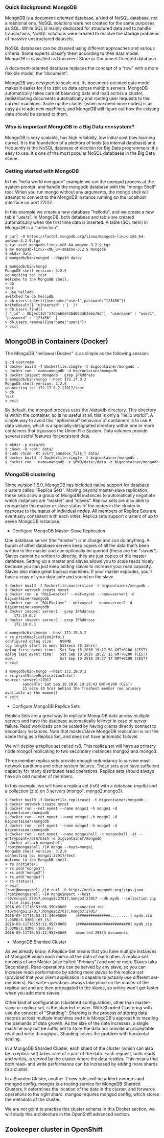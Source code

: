 ### Quick Background: MongoDB

MongoDB is a document-oriented database, a kind of NoSQL database, not a
relational one. NoSQL solutions were not created for the same purposes as SQL.
While SQL is mainly dedicated for structured data and to handle transactions,
NoSQL solutions were created to resolve the storage problems of massive
unstructured datasets.

NoSQL databases can be classied using different approaches and various criteria.
Some experts classify them according to their data model. MongoDB is
classified as Document Store or Document Oriented database.

A document-oriented database replaces the concept of a “row” with a more
flexible model, the “document”.

MongoDB was designed to scale out. Its document-oriented data model makes it 
easier for it to split up data across multiple servers. MongoDB automatically 
takes care of balancing data and load across a cluster, redistributing 
documents automatically and routing user requests to the correct machines.
Scale up the cluster (when we need more nodes) is as easy as to add new machines,
and MongoDB will figure out how the existing data should be spread to them.

### Why is important MongoDB in a Big Data ecosystem?

MongoDB is very scalable, has high reliability, low initial cost (low learning
curve). It is the foundation of a plethora of tools (as internal database) and
frequently is the NoSQL database of election for Big Data programmers: it's easy
to use. It's one of the most popular NoSQL databases in the Big Data scene.

### Getting started with MongoDB

In this "hello world mongodb" example we run the mongod process at the
system prompt, and handle the mongodb database with the "mongo Shell" tool.
When you run mongo without any arguments, the mongo shell will attempt to
connect to the MongoDB instance running on the localhost interface on port
27017.

In this example we create a new database "hellodb", and we create a new table
"users". In MongoDB, both database and table are created automatically when the
first time data is inserted. A table (SQL term) in MongoDB is a "collection".

``````
$ curl -O https://fastdl.mongodb.org/linux/mongodb-linux-x86_64-amazon-3.2.9.tgz
$ tar xvzf mongodb-linux-x86_64-amazon-3.2.9.tgz
$ mv mongodb-linux-x86_64-amazon-3.2.9 mongodb
$ mkdir data
$ mongodb/bin/mongod --dbpath data/

$ mongodb/bin/mongo
MongoDB shell version: 3.2.9
connecting to: test
Welcome to the MongoDB shell.
> db
test
> use hellodb
switched to db hellodb
> db.users.insert({username:"user1",password:"123456"})
WriteResult({ "nInserted" : 1  })
> db.users.find()
{ "_id" : ObjectId("57d3a66e438d6b34b2e6a78d"), "username" : "user1", "password" : "123456"  }
> db.users.remove({username:"user1"})
> exit
``````

## MongoDB in Containers (Docker)

The MongoDB "helloworl Docker" is as simple as the following session:

``````
$ cd upstream
$ docker build -f Dockerfile.single -t bigcontainer/mongodb .
$ docker run --name=mongodb -d bigcontainer/mongodb
$ docker inspect mongodb | grep IPAddress
$ mongodb/bin/mongo --host 172.17.0.2
MongoDB shell version: 3.2.9
connecting to: 172.17.0.2:27017/test
> db
test
> exit
``````
By default, the mongod process uses the /data/db directory. This directory is
within the container, so is no useful at all, this is only a "hello world!".
A simple way to avoid this "ephemeral" behaviour of containers is to use A data
volume, which is a specially-designated directory within one or more containers that
bypasses the Union File System. Data volumes provide several useful features
for persistent data.

``````
$ mkdir -p data/db
$ chown -R root: data/
$ sudo chcon -Rt svirt_sandbox_file_t data/
$ docker build -f Dockerfile.single -t bigcontainer/mongodb .
$ docker run --name=mongodb -v $PWD/data:/data -d bigcontainer/mongodb
``````

### MongoDB clustering

Since version 1.6.0, MongoDB has included native support for database clusters
called “Replica Sets”. Moving beyond master-slave replication, these sets allow
a group of MongoDB instances to automatically negotiate which instances are
“master” and “slaves”. Replica sets are also able to renegotiate the master or
slave status of the nodes in the cluster in response to the status of
individual nodes. All members of Replica Sets are eventually consistent with
each other. Replica sets support clusters of up to seven MongoDB instances.

- Configure MongoDB Master-Slave Replication

One database server (the “master”) is in charge and can do anything.  A bunch
of other database servers keep copies of all the data that’s been written to
the master and can optionally be queried (these are the “slaves”).  Slaves
cannot be written to directly, they are just copies of the master database.
Setting up a master and slaves allows you to scale reads nicely because you can
just keep adding slaves to increase your read capacity.  Slaves also make great
backup machines. If your master explodes, you’ll have a copy of your data safe
and sound on the slave.


``````
$ docker build -f Dockerfile.masterslave -t bigcontainer/mongodb .
$ docker network create mynet
$ docker run -e "ROLE=master" --net=mynet --name=server1 -d bigcontainer/mongodb
$ docker run -e "ROLE=slave" --net=mynet --name=server2 -d bigcontainer/mongodb
$ docker inspect server1 | grep IPAddress
	172.19.0.2
$ docker inspect server2 | grep IPAddress
	172.19.0.3

$ mongodb/bin/mongo --host 172.19.0.2
> rs.printReplicationInfo()
configured oplog size:   990MB
log length start to end: 555secs (0.15hrs)
oplog first event time:  Sat Sep 10 2016 19:17:58 GMT+0200 (CEST)
oplog last event time:   Sat Sep 10 2016 19:27:13 GMT+0200 (CEST)
now:                     Sat Sep 10 2016 19:27:17 GMT+0200 (CEST)
> exit

$ mongodb/bin/mongo --host 172.19.0.3
> rs.printSlaveReplicationInfo()
source: server1:27017
        syncedTo: Sat Sep 10 2016 19:28:43 GMT+0200 (CEST)
        11 secs (0 hrs) behind the freshest member (no primary available at the moment)
> exit
``````

- Configure MongoDB Replica Sets

Replica Sets are a great way to replicate MongoDB data across multiple servers
and have the database automatically failover in case of server failure. Read
workloads can be scaled by having clients directly connect to secondary
instances. Note that master/slave MongoDB replication is not the same thing as
a Replica Set, and does not have automatic failover.

We will deploy a replica set called rs0. This replica set will have as primary
node mongo1 replicating to two secondary instances mongo2 and mongo3.

Three member replica sets provide enough redundancy to survive most network
partitions and other system failures. These sets also have sufficient capacity
for many distributed read operations. Replica sets should always have an odd
number of members. 

In this example, we will have a replica set (rs0) with a database
(mydb) and a collection (zip) on 3 servers (mongo1, mongo2,mongo3).

``````
$ docker build -f Dockerfile.replicaset -t bigcontainer/mongodb .
$ docker network create mynet
$ docker run --net mynet --name mongo1 -h mongo1 -d bigcontainer/mongodb
$ docker run --net mynet --name mongo2 -h mongo2 -d bigcontainer/mongodb
$ docker run --net mynet --name mongo3 -h mongo3 -d bigcontainer/mongodb
$ docker run --net mynet --name mongoshell -h mongoshell -it --entrypoint=/bin/bash -d bigcontainer/mongodb
$ docker attach mongoshell
[root@mongoshell /]# mongo --host=mongo1
MongoDB shell version: 3.2.9
connecting to: mongo1:27017/test
Welcome to the MongoDB shell.
> rs.initiate()
> rs.add("mongo1")
> rs.add("mongo2")
> rs.add("mongo3")
> rs.status()
> exit
[root@mongoshell /]# curl -O http://media.mongodb.org/zips.json
[root@mongoshell ~]# mongoimport --host rs0/mongo1:27017,mongo2:27017,mongo3:27017 --db mydb --collection zip --file zips.json
2016-09-11T16:53:08.359+0000    connected to:
rs0/mongo1:27017,mongo2:27017,mongo3:27017
2016-09-11T16:53:11.346+0000    [###############.........] mydb.zip 1.98MB/3.03MB (65.1%)
2016-09-11T16:53:12.952+0000    [########################] mydb.zip 3.03MB/3.03MB (100.0%)
2016-09-11T16:53:12.952+0000    imported 29353 documents
``````
- MongoDB Sharded Cluster

As we already know, A Replica-Set means that you have multiple instances of
MongoDB which each mirror all the data of each other. A replica-set consists of
one Master (also called "Primary") and one or more Slaves (aka Secondary).
Read-operations can be served by any slave, so you can increase
read-performance by adding more slaves to the replica-set (provided that your
client application is capable to actually use different set-members). But
write-operations always take place on the master of the replica-set and are
then propagated to the slaves, so writes won't get faster when you add more
slaves.

Other kind of configuration (clustered configuration), other than master-slave
or replica-set, is the sharded-cluster. With Sharded Clustering with use the
concept of "Sharding": Sharding is the process of storing data records across
multiple machines and it is MongoDB's approach to meeting the demands of data
growth. As the size of the data increases, a single machine may not be
sufficient to store the data nor provide an acceptable read and write
throughput. Sharding solves the problem with horizontal scaling. 

In a MongoDB Sharded Cluster, each shard of the cluster (which can
also be a replica-set) takes care of a part of the data. Each request, both
reads and writes, is served by the cluster where the data resides. This means
that both read- and write performance can be increased by adding more shards to
a cluster. 

In a Sharded Cluster, another 2 new roles will be added: mongos and mongod
config. mongos is a routing service for MongoDB Sharded Clusters, it determines
the location of the data in the cluster, and forwards operations to the right
shard. mongos requires mongod config, which stores the metadata of the cluster.

We are not goint to practise this cluster schema in this Docker section, we will 
study this architecture in the OpenShift advanced section.

## Zookeeper cluster in OpenShift


